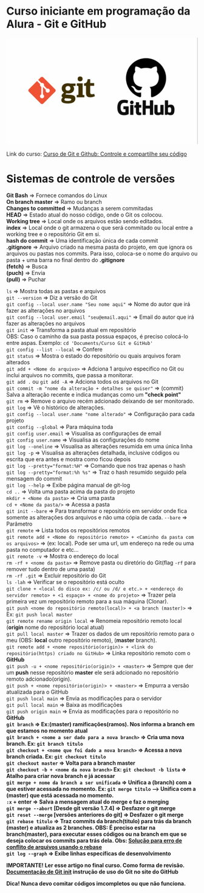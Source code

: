 # Curso iniciante em programação da Alura - Git e GitHub 

<img src="Git e GitHub.jpg">

Link do curso: <a href="https://cursos.alura.com.br/course/git-github-controle-de-versao">Curso de Git e Github: Controle e compartilhe seu código</a><br>
# Sistemas de controle de versões  

<strong>Git Bash</strong> => Fornece comandos do Linux<br>
<strong>On branch master</strong> => Ramo ou branch<br>
<strong>Changes to committed</strong> => Mudanças a serem commitadas<br>
<strong>HEAD</strong> => Estado atual do nosso código, onde o Git os colocou.<br>
<strong>Working tree</strong> => Local onde os arquivos estão sendo editados.<br>
<strong>index</strong> => Local onde o git armazena o que será commitado ou local entre a working tree e o repositório Git em si.<br>
<strong>hash do commit</strong> => Uma identificação única de cada commit<br>
<strong>.gitignore</strong> => Arquivo criado na mesma pasta do projeto, em que ignora os arquivos ou pastas nos commits. Para isso, coloca-se o nome do arquivo ou pasta + uma barra no final dentro do <strong>.gitignore</strong><br>
<strong>(fetch)</strong> => Busca<br>
<strong>(puch)</strong> => Envia<br> 
<strong>(pull)</strong> => Puchar<br>

`ls` => Mostra todas as pastas e arquivos<br>
`git --version` => Diz a versão do Git<br>
`git config --local user.name "Seu nome aqui"` => Nome do autor que irá fazer as alterações no arquivos<br>
`git config --local user.email "seu@email.aqui"` => Email do autor que irá fazer as alterações no arquivos<br>
`git init` => Transforma a pasta atual em repositório<br>
OBS: Caso o caminho da sua pasta possua espaços, é preciso colocá-lo entre aspas. Exemplo: `cd 'Documents/Curso Git e GitHub'`<br>
`git config --list --local` => Confere<br> 
`git status` => Mostra o estado do repositório ou quais arquivos foram alterados<br>
`git add + <Nome do arquivo>` => Adciona 1 arquivo específico no Git ou inclui arquivos no commits, que passa a monitorar.<br>
`git add .` ou `git add -A` => Adciona todos os arquivos no Git<br>
`git commit -m "nome da alteração + detalhes se quiser"` => (commit) Salva a alteração recente e indica mudanças como um <strong>"check point"</strong><br>
`git rm` => Remove o arquivo recém adcionado deixando de ser monitorado.<br>
`git log` => Vê o histórico de alterações.<br>
`git config --local user.name "nome alterado"` => Configuração para cada projeto<br>
`git config --global` => Para máquina toda<br>
`git config user.email` => Visualisa as configurações de email<br>
`git config user.name` => Visualisa as configurações do nome<br>
`git log --oneline` => Visualisa as alterações resumida em uma única linha<br>
`git log -p` => Visualisa as alterações detalhada, inclusive códigos ou escrita que era antes e mostra como ficou depois<br>
`git log --pretty="format:%H"` => Comando que nos traz apenas o hash<br>
`git log --pretty="format:%h %s"` => Traz o hash resumido seguido pela mensagem do commit<br>
`git log --help` => Exibe página manual de git-log<br>
`cd ..` => Volta uma pasta acima da pasta do projeto<br>
`mkdir + <Nome da pasta>` => Cria uma pasta<br>
`cd + <Nome da pasta/>` => Acessa a pasta<br>
`git init --bare` => Para transformar o repositório em servidor onde fica somente as alterações dos arquivos e não uma cópia de cada. `--bare` => Parâmetro<br>
`git remote` => Lista todos os repositórios remotos<br>
`git remote add + <Nome do repositório remoto> + <Caminho da pasta com os arquivos>` => (ex: local). Pode ser uma url, um endereço na rede ou uma pasta no computador e etc...<br>
`git remote -v` => Mostra o endereço do local<br>
`rm -rf + <nome da pasta>` => Remove pasta ou diretório do Git(flag `-rf` para remover tudo dentro de uma pasta)<br>
`rm -rf .git` => Excluir repositório do Git<br>
`ls -lah` => Verificar se o repositório está oculto<br>
`git clone + <local do disco ex: /c/ ou /d/ e etc.> + <endereço do servidor remoto> + <1 espaço> + <nome do projeto>` => Trazer pela primeira vez um repositório remoto para a sua máquina (Clonar).<br>
`git push <nome do repositório remoto(local)> + <a branch (master)>` => Ex: `git push local master`<br>
`git remote rename origin local` => Renomeia repositório remoto local (<strong>origin</strong> nome do repositório local atual)<br>
`git pull local master` => Trazer os dados de um repositório remoto para o meu (OBS: <strong>local</strong> outro repositório remoto), (<strong>master</strong> branch).<br>
`git remote add + <nome repositório(origin)> + <link do repositório(https) criado no GitHub>` => Linka repositório remoto com o <strong>GitHub</strong><br>
`git push -u + <nome repositório(origin)> + <master>` => Sempre que der um <strong>push</strong> nesse repositório <strong>master</strong> ele será adcionado no repositório remoto adcionado(origin).<br>
`git push + <nome repositório(origin)> + <master>` => Empurra a versão atualizada para o GitHub<br>
`git push local main` => Envia as modificações para o servidor<br>
`git pull local main` => Baixa as modificações<br>
`git push origin main` => Envia as modificações para o repositório no <strong>GitHub<strong><br>
`git branch` => Ex:(master) ramificações(ramos). Nos informa a branch em que estamos no momento atual<br>
`git branch + <nome a ser dado para a nova branch>` => Cria uma nova branch. Ex: `git branch titulo`<br>
`git checkout + <nome que foi dado a nova branch>` => Acessa a nova branch criada. Ex: `git checkout titulo`<br>
`git checkout master` => Volta para a branch master<br>
`git checkout -b + <nome da nova branch>` Ex: `git checkout -b lista` => Atalho para criar nova branch e já acessar<br>
`git merge + nome da branch a ser unificada` => Unifica a (branch) com a que estiver acessada no momento. Ex: `git merge titulo` --> Unifica com a (master) que está acessada no momento.<br>
`:x` + enter => Salva a mensagem atual do merge e faz o merging<br>
`git merge --abort` [Desde git versão 1.7.4] => Desfazer o git merge<br>
`git reset --merge` [versões anteriores do git] => Desfazer o git merge<br>
`git rebase titulo` => Traz commits da branch(titulo) para trás da branch (master) e atualiza as 2 branches. OBS: É preciso estar na branch(master), para executar esses códigos ou na branch em que se deseja colocar os commits para trás dela. <b>Obs:</b> <a href="https://github.com/Marcos-Vitor123/git-e-github/blob/440c93779b43cbf6afe5e7dec4ca01f149d2dcc2/Solu%C3%A7%C3%A3o%20para%20erro%20de%20conflito%20de%20arquivos%20usando%20o%20rebase.md">Solução para erro de conflito de arquivos usando o rebase</a><br>
`git log --graph` => Exibe linhas específicas de desenvolvimento<br>


<strong>IMPORTANTE! Ler esse artigo no final curso. Como forma de revisão.</strong> <a href="https://training.github.com/downloads/pt_BR/github-git-cheat-sheet/"><strong>Documentação de Git init</strong></a> <strong>instrução de uso do Git no site do GitHub<strong><br>

<strong>Dica! Nunca devo comitar códigos imcompletos ou que não funciona.</strong><br>
